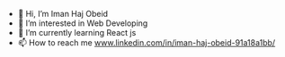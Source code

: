 - 👋 Hi, I’m Iman Haj Obeid
- 👀 I’m interested in Web Developing
- 🌱 I’m currently learning React js
- 📫 How to reach me www.linkedin.com/in/iman-haj-obeid-91a18a1bb/

<!---
IMANHAJ91/IMANHAJ91 is a ✨ special ✨ repository because its `README.md` (this file) appears on your GitHub profile.
You can click the Preview link to take a look at your changes.
--->
